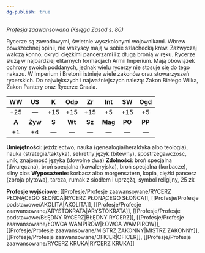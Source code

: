 ```yaml
---
dg-publish: true
---
```

*Profesja zaawansowana (Księga Zasad s. 80)*

Rycerze są zawodowymi, świetnie wyszkolonymi wojownikami. Wbrew powszechnej opinii, nie wszyscy mają w sobie szlachecką krew. Zazwyczaj walczą konno, okryci ciężkimi pancerzami i z długą bronią w ręku. Rycerze służą w najbardziej elitarnych formacjach Armii Imperium. Mają obowiązek ochrony swoich poddanych, jednak wielu rycerzy nie stosuje się do tego nakazu. W Imperium i Bretonii istnieje wiele zakonów oraz stowarzyszeń rycerskich. Do największych i najważniejszych należą: Zakon Białego Wilka, Zakon Pantery oraz Rycerze Graala.

|  WW   |   US    |   K   |  Odp   |   Zr   |   Int   |   SW   |  Ogd   |
|:-----:|:-------:|:-----:|:------:|:------:|:-------:|:------:|:------:|
|  +25  |    —    |  +15  |  +15   |  +15   |   +5    |  +15   |   +5   |
| **A** | **Żyw** | **S** | **Wt** | **Sz** | **Mag** | **PO** | **PP** |
|  +1   |   +4    |   —   |   —    |   —    |    —    |   —    |   —    |

**Umiejętności**: jeździectwo, nauka (genealogia/heraldyka albo teologia), nauka (strategia/taktyka), sekretny język (bitewny), spostrzegawczość, unik, znajomość języka (dowolne dwa)
**Zdolności**: broń specjalna (dwuręczna), broń specjalna (kawaleryjska), broń specjalna (korbacze), silny cios
**Wyposażenie:** korbacz albo morgensztern, kopia, ciężki pancerz (zbroja płytowa), tarcza, rumak z siodłem i uprzężą, symbol religijny, 25 zk

**Profesje wyjściowe:** [[Profesje/Profesje zaawansowane/RYCERZ PŁONĄCEGO SŁOŃCA\|RYCERZ PŁONĄCEGO SŁOŃCA]], [[Profesje/Profesje podstawowe/AKOLITA\|AKOLITA]], [[Profesje/Profesje zaawansowane/ARYSTOKRATA\|ARYSTOKRATA]], [[Profesje/Profesje podstawowe/BŁĘDNY RYCERZ\|BŁĘDNY RYCERZ]], [[Profesje/Profesje zaawansowane/ŁOWCA WAMPIRÓW\|ŁOWCA WAMPIRÓW]], [[Profesje/Profesje zaawansowane/MISTRZ ZAKONNY\|MISTRZ ZAKONNY]], [[Profesje/Profesje zaawansowane/OFICER\|OFICER]], [[Profesje/Profesje zaawansowane/RYCERZ KRUKA\|RYCERZ KRUKA]]